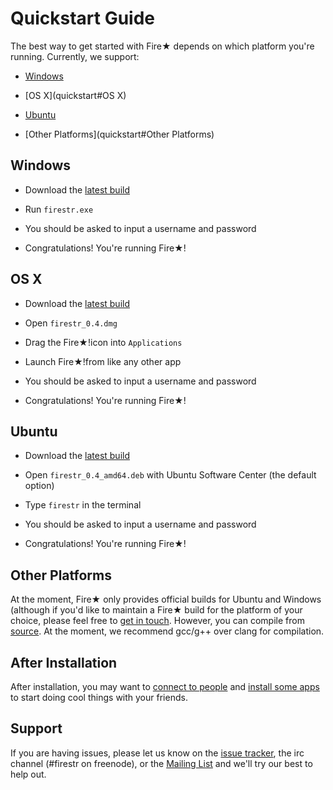 Quickstart Guide
================

The best way to get started with Fire★ depends on which platform you're running.  Currently, we support:

  * [Windows](quickstart#Windows)

  * [OS X](quickstart#OS X)

  * [Ubuntu](quickstart#Ubuntu)

  * [Other Platforms](quickstart#Other Platforms)

Windows
-------

  * Download the [latest build](http://mempko.com/firestr/build/0.4/firestr_0.4_win64.zip)

  * Run `firestr.exe`

  * You should be asked to input a username and password

  * Congratulations! You're running Fire★!

OS X
----

  * Download the [latest build](http://mempko.com/firestr/build/0.4/firestr_0.4.dmg)

  * Open `firestr_0.4.dmg`

  * Drag the Fire★!icon into `Applications`

  * Launch Fire★!from like any other app

  * You should be asked to input a username and password

  * Congratulations! You're running Fire★!

Ubuntu
------

  * Download the [latest build](http://mempko.com/firestr/build/0.4/firestr_0.4_amd64.deb)

  * Open `firestr_0.4_amd64.deb` with Ubuntu Software Center (the default option)

  * Type `firestr` in the terminal

  * You should be asked to input a username and password

  * Congratulations! You're running Fire★!


Other Platforms
---------------

At the moment, Fire★ only provides official builds for Ubuntu and Windows (although if you'd like to maintain a Fire★ build for the platform of your choice, please feel free to [get in touch](quickstart#support).  However, you can compile from [source](https://github.com/mempko/firestr).  At the moment, we recommend gcc/g++ over clang for compilation.

After Installation
------------------

After installation, you may want to [connect to people](connecting.md) and [install some apps](installing_apps.md) 
to start doing cool things with your friends.

Support
-------

If you are having issues, please let us know on the [issue tracker](https://github.com/mempko/firestr/issues), the irc channel (#firestr on freenode), or the [Mailing List](mailto:firestr@librelist.com) and we'll try our best to help out.
